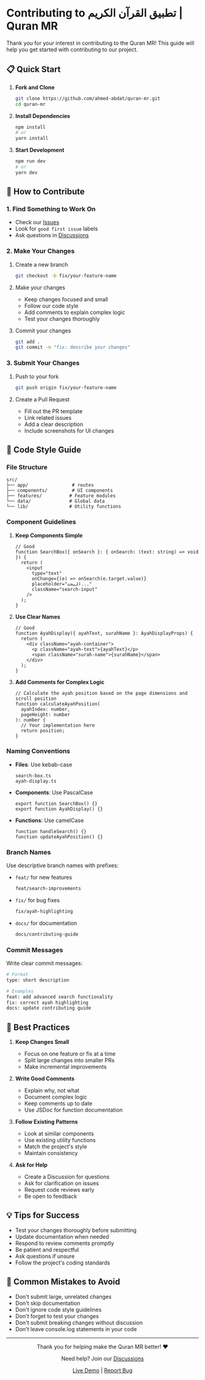 # Contributing to تطبيق القرآن الكريم | Quran MR

Thank you for your interest in contributing to the Quran MR! This guide will help you get started with contributing to our project.

## 📋 Quick Start

1. **Fork and Clone**

   ```bash
   git clone https://github.com/ahmed-abdat/quran-mr.git
   cd quran-mr
   ```

2. **Install Dependencies**

   ```bash
   npm install
   # or
   yarn install
   ```

3. **Start Development**
   ```bash
   npm run dev
   # or
   yarn dev
   ```

## 🎯 How to Contribute

### 1. Find Something to Work On

- Check our [Issues](https://github.com/ahmed-abdat/quran-mr/issues)
- Look for `good first issue` labels
- Ask questions in [Discussions](https://github.com/ahmed-abdat/quran-mr/discussions)

### 2. Make Your Changes

1. Create a new branch

   ```bash
   git checkout -b fix/your-feature-name
   ```

2. Make your changes

   - Keep changes focused and small
   - Follow our code style
   - Add comments to explain complex logic
   - Test your changes thoroughly

3. Commit your changes
   ```bash
   git add .
   git commit -m "fix: describe your changes"
   ```

### 3. Submit Your Changes

1. Push to your fork

   ```bash
   git push origin fix/your-feature-name
   ```

2. Create a Pull Request
   - Fill out the PR template
   - Link related issues
   - Add a clear description
   - Include screenshots for UI changes

## 📝 Code Style Guide

### File Structure

```
src/
├── app/                # routes
├── components/         # UI components
├── features/          # Feature modules
└── data/              # Global data
└── lib/               # Utility functions
```

### Component Guidelines

1. **Keep Components Simple**

   ```tsx
   // Good
   function SearchBox({ onSearch }: { onSearch: (text: string) => void }) {
     return (
       <input
         type="text"
         onChange={(e) => onSearch(e.target.value)}
         placeholder="البحث..."
         className="search-input"
       />
     );
   }
   ```

2. **Use Clear Names**

   ```tsx
   // Good
   function AyahDisplay({ ayahText, surahName }: AyahDisplayProps) {
     return (
       <div className="ayah-container">
         <p className="ayah-text">{ayahText}</p>
         <span className="surah-name">{surahName}</span>
       </div>
     );
   }
   ```

3. **Add Comments for Complex Logic**
   ```tsx
   // Calculate the ayah position based on the page dimensions and scroll position
   function calculateAyahPosition(
     ayahIndex: number,
     pageHeight: number
   ): number {
     // Your implementation here
     return position;
   }
   ```

### Naming Conventions

- **Files**: Use kebab-case

  ```
  search-box.ts
  ayah-display.ts
  ```

- **Components**: Use PascalCase

  ```tsx
  export function SearchBox() {}
  export function AyahDisplay() {}
  ```

- **Functions**: Use camelCase
  ```tsx
  function handleSearch() {}
  function updateAyahPosition() {}
  ```

### Branch Names

Use descriptive branch names with prefixes:

- `feat/` for new features
  ```bash
  feat/search-improvements
  ```
- `fix/` for bug fixes
  ```bash
  fix/ayah-highlighting
  ```
- `docs/` for documentation
  ```bash
  docs/contributing-guide
  ```

### Commit Messages

Write clear commit messages:

```bash
# Format
type: short description

# Examples
feat: add advanced search functionality
fix: correct ayah highlighting
docs: update contributing guide
```

## 🌟 Best Practices

1. **Keep Changes Small**

   - Focus on one feature or fix at a time
   - Split large changes into smaller PRs
   - Make incremental improvements

2. **Write Good Comments**

   - Explain why, not what
   - Document complex logic
   - Keep comments up to date
   - Use JSDoc for function documentation

3. **Follow Existing Patterns**

   - Look at similar components
   - Use existing utility functions
   - Match the project's style
   - Maintain consistency

4. **Ask for Help**
   - Create a Discussion for questions
   - Ask for clarification on issues
   - Request code reviews early
   - Be open to feedback

## 💡 Tips for Success

- Test your changes thoroughly before submitting
- Update documentation when needed
- Respond to review comments promptly
- Be patient and respectful
- Ask questions if unsure
- Follow the project's coding standards

## 🚫 Common Mistakes to Avoid

- Don't submit large, unrelated changes
- Don't skip documentation
- Don't ignore code style guidelines
- Don't forget to test your changes
- Don't submit breaking changes without discussion
- Don't leave console.log statements in your code

---

<div align="center">

Thank you for helping make the Quran MR better! ❤️

Need help? Join our [Discussions](https://github.com/ahmed-abdat/quran-mr/discussions)

[Live Demo](https://qurane-mr.vercel.app/) | [Report Bug](https://github.com/ahmed-abdat/quran-mr/issues)

</div>
